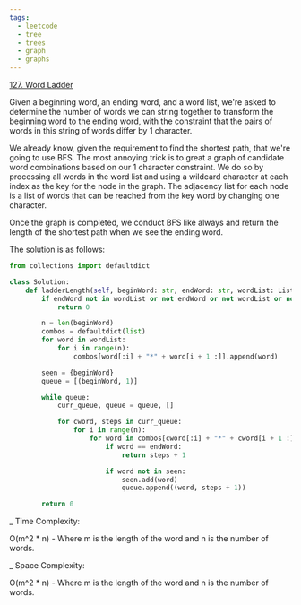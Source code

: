```yaml
---
tags:
  - leetcode
  - tree
  - trees
  - graph
  - graphs
---
```


<a href="https://leetcode.com/problems/word-ladder/">127. Word Ladder</a>

Given a beginning word, an ending word, and a word list, we're asked to
determine the number of words we can string together to transform the beginning
word to the ending word, with the constraint that the pairs of words in this
string of words differ by 1 character.

We already know, given the requirement to find the shortest path, that we're
going to use BFS. The most annoying trick is to great a graph of candidate word
combinations based on our 1 character constraint. We do so by processing all
words in the word list and using a wildcard character at each index as the key
for the node in the graph. The adjacency list for each node is a list of words
that can be reached from the key word by changing one character.

Once the graph is completed, we conduct BFS like always and return the length of
the shortest path when we see the ending word.

The solution is as follows:

```python
from collections import defaultdict

class Solution:
    def ladderLength(self, beginWord: str, endWord: str, wordList: List[str]) -> int:
        if endWord not in wordList or not endWord or not wordList or not beginWord:
            return 0

        n = len(beginWord)
        combos = defaultdict(list)
        for word in wordList:
            for i in range(n):
                combos[word[:i] + "*" + word[i + 1 :]].append(word)

        seen = {beginWord}
        queue = [(beginWord, 1)]

        while queue:
            curr_queue, queue = queue, []

            for cword, steps in curr_queue:
                for i in range(n):
                    for word in combos[cword[:i] + "*" + cword[i + 1 :]]:
                        if word == endWord:
                            return steps + 1

                        if word not in seen:
                            seen.add(word)
                            queue.append((word, steps + 1))

        return 0
```

\_ Time Complexity:

O(m^2 \* n) - Where m is the length of the word and n is the number of words.

\_ Space Complexity:

O(m^2 \* n) - Where m is the length of the word and n is the number of words.
